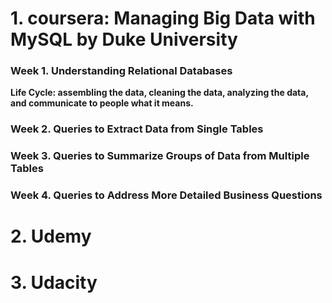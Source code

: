 # 1. coursera: Managing Big Data with MySQL by Duke University


### Week 1. Understanding Relational Databases

**Life Cycle: assembling the data, cleaning the data, analyzing the data, and communicate to people what it means.**

### Week 2. Queries to Extract Data from Single Tables



### Week 3. Queries to Summarize Groups of Data from Multiple Tables



### Week 4. Queries to Address More Detailed Business Questions


# 2. Udemy


# 3. Udacity
